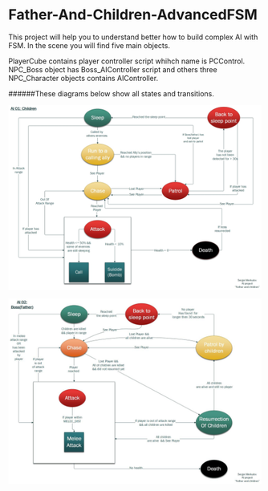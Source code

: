# Father-And-Children-AdvancedFSM

This project will help you to understand better how to build complex AI with FSM.
In the scene you will find five main objects. 

PlayerCube contains player controller script whihch name is PCControl.
NPC_Boss object has Boss_AIController script and others three NPC_Character objects contains AIController.


######These diagrams below show all states and transitions.

![alt text](FSM%20State%20Diagrams/AI01%20Children.jpg)


![alt text](FSM%20State%20Diagrams/AI02%20Boss(Father).jpg)




